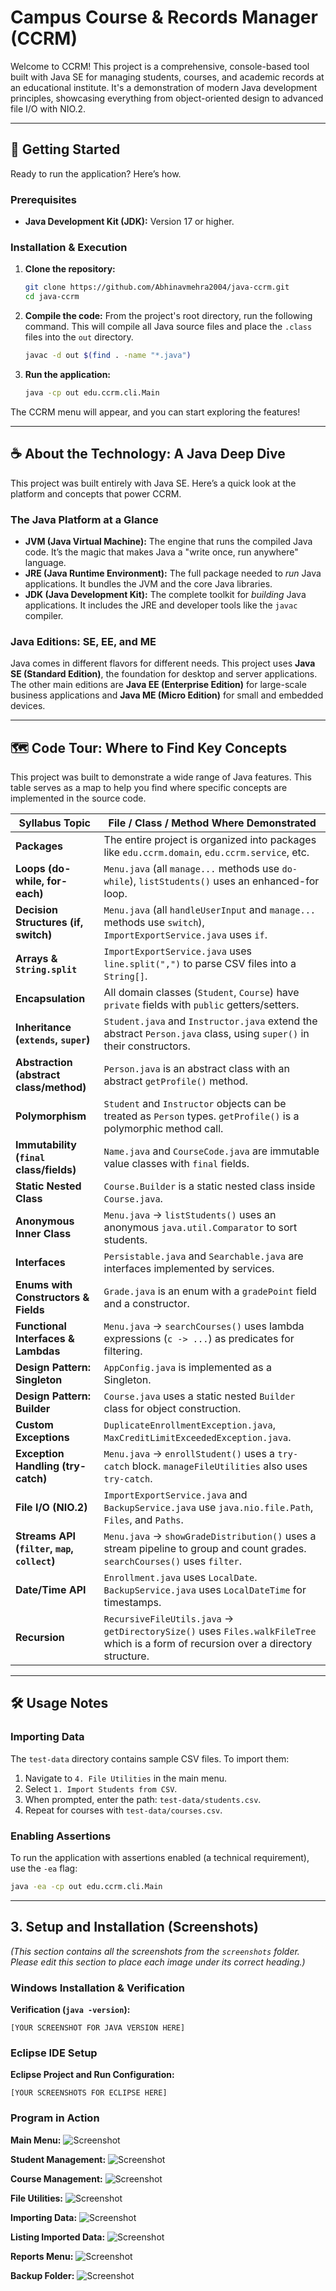 # Campus Course & Records Manager (CCRM)

Welcome to CCRM! This project is a comprehensive, console-based tool built with Java SE for managing students, courses, and academic records at an educational institute. It's a demonstration of modern Java development principles, showcasing everything from object-oriented design to advanced file I/O with NIO.2.

---

## 🚀 Getting Started

Ready to run the application? Here’s how.

### Prerequisites

- **Java Development Kit (JDK):** Version 17 or higher.

### Installation & Execution

1.  **Clone the repository:**
    ```bash
    git clone https://github.com/Abhinavmehra2004/java-ccrm.git
    cd java-ccrm
    ```

2.  **Compile the code:** From the project's root directory, run the following command. This will compile all Java source files and place the `.class` files into the `out` directory.
    ```bash
    javac -d out $(find . -name "*.java")
    ```

3.  **Run the application:**
    ```bash
    java -cp out edu.ccrm.cli.Main
    ```

The CCRM menu will appear, and you can start exploring the features!

---

## ☕ About the Technology: A Java Deep Dive

This project was built entirely with Java SE. Here’s a quick look at the platform and concepts that power CCRM.

### The Java Platform at a Glance

-   **JVM (Java Virtual Machine):** The engine that runs the compiled Java code. It’s the magic that makes Java a "write once, run anywhere" language.
-   **JRE (Java Runtime Environment):** The full package needed to *run* Java applications. It bundles the JVM and the core Java libraries.
-   **JDK (Java Development Kit):** The complete toolkit for *building* Java applications. It includes the JRE and developer tools like the `javac` compiler.

### Java Editions: SE, EE, and ME

Java comes in different flavors for different needs. This project uses **Java SE (Standard Edition)**, the foundation for desktop and server applications. The other main editions are **Java EE (Enterprise Edition)** for large-scale business applications and **Java ME (Micro Edition)** for small and embedded devices.

---

## 🗺️ Code Tour: Where to Find Key Concepts

This project was built to demonstrate a wide range of Java features. This table serves as a map to help you find where specific concepts are implemented in the source code.

| Syllabus Topic | File / Class / Method Where Demonstrated |
|----------------|------------------------------------------|
| **Packages** | The entire project is organized into packages like `edu.ccrm.domain`, `edu.ccrm.service`, etc. |
| **Loops (do-while, for-each)** | `Menu.java` (all `manage...` methods use `do-while`), `listStudents()` uses an enhanced-for loop. |
| **Decision Structures (if, switch)** | `Menu.java` (all `handleUserInput` and `manage...` methods use `switch`), `ImportExportService.java` uses `if`. |
| **Arrays & `String.split`** | `ImportExportService.java` uses `line.split(",")` to parse CSV files into a `String[]`. |
| **Encapsulation** | All domain classes (`Student`, `Course`) have `private` fields with `public` getters/setters. |
| **Inheritance (`extends`, `super`)** | `Student.java` and `Instructor.java` extend the abstract `Person.java` class, using `super()` in their constructors. |
| **Abstraction (abstract class/method)** | `Person.java` is an abstract class with an abstract `getProfile()` method. |
| **Polymorphism** | `Student` and `Instructor` objects can be treated as `Person` types. `getProfile()` is a polymorphic method call. |
| **Immutability (`final` class/fields)** | `Name.java` and `CourseCode.java` are immutable value classes with `final` fields. |
| **Static Nested Class** | `Course.Builder` is a static nested class inside `Course.java`. |
| **Anonymous Inner Class** | `Menu.java` -> `listStudents()` uses an anonymous `java.util.Comparator` to sort students. |
| **Interfaces** | `Persistable.java` and `Searchable.java` are interfaces implemented by services. |
| **Enums with Constructors & Fields** | `Grade.java` is an enum with a `gradePoint` field and a constructor. |
| **Functional Interfaces & Lambdas** | `Menu.java` -> `searchCourses()` uses lambda expressions (`c -> ...`) as predicates for filtering. |
| **Design Pattern: Singleton** | `AppConfig.java` is implemented as a Singleton. |
| **Design Pattern: Builder** | `Course.java` uses a static nested `Builder` class for object construction. |
| **Custom Exceptions** | `DuplicateEnrollmentException.java`, `MaxCreditLimitExceededException.java`. |
| **Exception Handling (try-catch)** | `Menu.java` -> `enrollStudent()` uses a `try-catch` block. `manageFileUtilities` also uses `try-catch`. |
| **File I/O (NIO.2)** | `ImportExportService.java` and `BackupService.java` use `java.nio.file.Path`, `Files`, and `Paths`. |
| **Streams API (`filter`, `map`, `collect`)** | `Menu.java` -> `showGradeDistribution()` uses a stream pipeline to group and count grades. `searchCourses()` uses `filter`. |
| **Date/Time API** | `Enrollment.java` uses `LocalDate`. `BackupService.java` uses `LocalDateTime` for timestamps. |
| **Recursion** | `RecursiveFileUtils.java` -> `getDirectorySize()` uses `Files.walkFileTree` which is a form of recursion over a directory structure. |

---

## 🛠️ Usage Notes

### Importing Data

The `test-data` directory contains sample CSV files. To import them:
1.  Navigate to `4. File Utilities` in the main menu.
2.  Select `1. Import Students from CSV`.
3.  When prompted, enter the path: `test-data/students.csv`.
4.  Repeat for courses with `test-data/courses.csv`.

### Enabling Assertions

To run the application with assertions enabled (a technical requirement), use the `-ea` flag:

```bash
java -ea -cp out edu.ccrm.cli.Main
```

---

## 3. Setup and Installation (Screenshots)

*(This section contains all the screenshots from the `screenshots` folder. Please edit this section to place each image under its correct heading.)*

### Windows Installation & Verification

**Verification (`java -version`):**

`[YOUR SCREENSHOT FOR JAVA VERSION HERE]`

### Eclipse IDE Setup

**Eclipse Project and Run Configuration:**

`[YOUR SCREENSHOTS FOR ECLIPSE HERE]`

### Program in Action

**Main Menu:**
![Screenshot](screenshots/Screenshot%202025-09-23%20at%2016.59.49.png)

**Student Management:**
![Screenshot](screenshots/Screenshot%202025-09-23%20at%2017.01.02.png)

**Course Management:**
![Screenshot](screenshots/Screenshot%202025-09-23%20at%2017.03.05.png)

**File Utilities:**
![Screenshot](screenshots/Screenshot%202025-09-23%20at%2017.04.06.png)

**Importing Data:**
![Screenshot](screenshots/Screenshot%202025-09-23%20at%2017.04.20.png)

**Listing Imported Data:**
![Screenshot](screenshots/Screenshot%202025-09-23%20at%2017.04.32.png)

**Reports Menu:**
![Screenshot](screenshots/Screenshot%202025-09-23%20at%2017.05.36.png)

**Backup Folder:**
![Screenshot](screenshots/Screenshot%202025-09-23%20at%2017.06.21.png)


